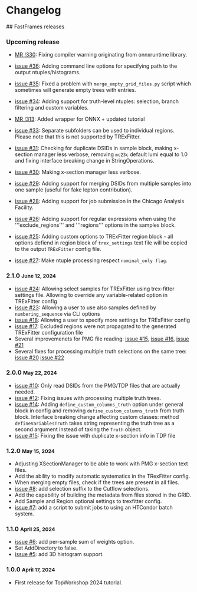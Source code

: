 # Changelog

## FastFrames releases

### Upcoming release
- [MR !330](https://gitlab.cern.ch/atlas-amglab/fastframes/-/merge_requests/330): Fixing compiler warning originating from onnxruntime library.
- [issue #36](https://gitlab.cern.ch/atlas-amglab/fastframes/-/issues/36): Adding command line options for specifying path to the output ntuples/histograms.
- [issue #35](https://gitlab.cern.ch/atlas-amglab/fastframes/-/issues/35): Fixed a problem with `merge_empty_grid_files.py` script which sometimes will generate empty trees with entries.
- [issue #34](https://gitlab.cern.ch/atlas-amglab/fastframes/-/issues/34): Adding support for truth-level ntuples: selection, branch filtering and custom variables.
- [MR !313](https://gitlab.cern.ch/atlas-amglab/fastframes/-/merge_requests/313): Added wrapper for ONNX + updated tutorial
- [issue #33](https://gitlab.cern.ch/atlas-amglab/fastframes/-/issues/33): Separate subfolders can be used to individual regions. Please note that this is not supported by TRExFitter.
- [issue #31](https://gitlab.cern.ch/atlas-amglab/fastframes/-/issues/31): Checking for duplicate DSIDs in sample block, making x-section manager less verbose, removing ```mc23c``` default lumi equal to 1.0 and fixing interface breaking change in StringOperations.
- [issue #30](https://gitlab.cern.ch/atlas-amglab/fastframes/-/issues/30): Making x-section manager less verbose.
- [issue #29](https://gitlab.cern.ch/atlas-amglab/fastframes/-/issues/29): Adding support for merging DSIDs from multiple samples into one sample (useful for fake lepton contribution).
- [issue #28](https://gitlab.cern.ch/atlas-amglab/fastframes/-/issues/28): Adding support for job submission in the Chicago Analysis Facility.
- [issue #26](https://gitlab.cern.ch/atlas-amglab/fastframes/-/issues/26): Adding support for regular expressions when using the '''exclude_regions''' and '''regions''' options in the samples block.
- [issue #25](https://gitlab.cern.ch/atlas-amglab/fastframes/-/issues/25): Adding custom options to TRExFitter region block - all options defiend in region block of ```trex_settings``` text file will be copied to the output ```TRExFitter``` config file.

- [issue #27](https://gitlab.cern.ch/atlas-amglab/fastframes/-/issues/27): Make ntuple processing respect `nominal_only flag`.

### 2.1.0 <small>June 12, 2024</small>
- [issue #24](https://gitlab.cern.ch/atlas-amglab/fastframes/-/issues/24): Allowing select samples for TRExFitter using trex-fitter settings file. Allowing to override any variable-related option in TRExFitter config
- [issue #23](https://gitlab.cern.ch/atlas-amglab/fastframes/-/issues/23): Allowing a user to use also samples defined by ```numbering_sequence``` via CLI options
- [issue #18](https://gitlab.cern.ch/atlas-amglab/fastframes/-/issues/18): Allowing a user to specify more settings for TRExFitter config
- [issue #17](https://gitlab.cern.ch/atlas-amglab/fastframes/-/issues/17): Excluded regions were not propagated to the generated TRExFitter configuration file
- Several improvemenets for PMG file reading: [issue #15](https://gitlab.cern.ch/atlas-amglab/fastframes/-/issues/15), [issue #16](https://gitlab.cern.ch/atlas-amglab/fastframes/-/issues/16), [issue #21](https://gitlab.cern.ch/atlas-amglab/fastframes/-/issues/21)
- Several fixes for processing multiple truth selections on the same tree: [issue #20](https://gitlab.cern.ch/atlas-amglab/fastframes/-/issues/20) [issue #22](https://gitlab.cern.ch/atlas-amglab/fastframes/-/issues/22)

### 2.0.0 <small>May 22, 2024</small>
- [issue #10](https://gitlab.cern.ch/atlas-amglab/fastframes/-/issues/10): Only read DSIDs from the PMG/TDP files that are actually needed.
- [issue #12](https://gitlab.cern.ch/atlas-amglab/fastframes/-/issues/12): Fixing issues with processing multiple truth trees.
- [issue #14](https://gitlab.cern.ch/atlas-amglab/fastframes/-/issues/14): Adding ```define_custom_columns_truth``` option under general block in config and removing ```define_custom_columns_truth``` from truth block. Interface breaking change affecting custom classes: method ```defineVariablesTruth``` takes string representing the truth tree as a second argument instead of taking the ```Truth``` object.
- [issue #15](https://gitlab.cern.ch/atlas-amglab/fastframes/-/issues/15): Fixing the issue with duplicate x-section info in TDP file

### 1.2.0 <small>May 15, 2024</small>
- Adjusting XSectionManager to be able to work with PMG x-section text files.
- Add the ability to modify automatic systematics in the TRexFitter config.
- When merging empty files, check if the trees are present in all files.
- [issue #8](https://gitlab.cern.ch/atlas-amglab/fastframes/-/issues/8): add selection suffix to the Cutflow selections.
- Add the capability of building the metadata from files stored in the GRID.
- Add Sample and Region optional settings to trexfitter config.
- [issue #7](https://gitlab.cern.ch/atlas-amglab/fastframes/-/issues/7): add a script to submit jobs to using an HTCondor batch system.

### 1.1.0 <small>April 25, 2024</small>
- [issue #6](https://gitlab.cern.ch/atlas-amglab/fastframes/-/issues/6): add per-sample sum of weights option.
- Set AddDirectory to false.
- [issue #5](https://gitlab.cern.ch/atlas-amglab/fastframes/-/issues/5): add 3D histogram support.

### 1.0.0 <small>April 17, 2024</small>
- First release for TopWorkshop 2024 tutorial.
